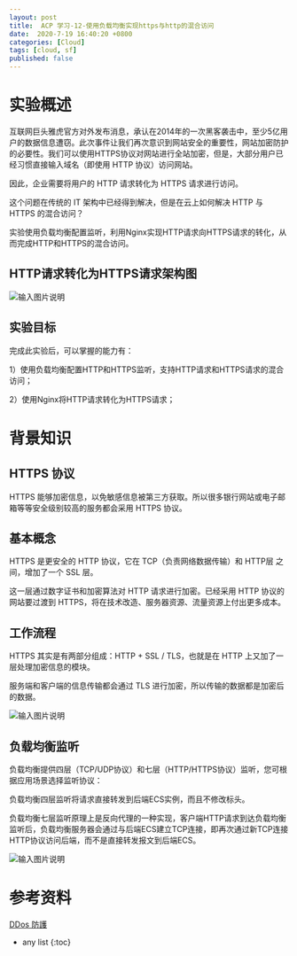 ```yaml
---
layout: post
title:  ACP 学习-12-使用负载均衡实现https与http的混合访问
date:  2020-7-19 16:40:20 +0800
categories: [Cloud]
tags: [cloud, sf]
published: false
---
```


# 实验概述

互联网巨头雅虎官方对外发布消息，承认在2014年的一次黑客袭击中，至少5亿用户的数据信息遭窃。此次事件让我们再次意识到网站安全的重要性，网站加密防护的必要性。我们可以使用HTTPS协议对网站进行全站加密，但是，大部分用户已经习惯直接输入域名（即使用 HTTP 协议）访问网站。

因此，企业需要将用户的 HTTP 请求转化为 HTTPS 请求进行访问。

这个问题在传统的 IT 架构中已经得到解决，但是在云上如何解决 HTTP 与 HTTPS 的混合访问？   

实验使用负载均衡配置监听，利用Nginx实现HTTP请求向HTTPS请求的转化，从而完成HTTP和HTTPS的混合访问。

## HTTP请求转化为HTTPS请求架构图

![输入图片说明](https://images.gitee.com/uploads/images/2020/0910/141817_dec21ed3_508704.png)

## 实验目标

完成此实验后，可以掌握的能力有：

1）使用负载均衡配置HTTP和HTTPS监听，支持HTTP请求和HTTPS请求的混合访问；

2）使用Nginx将HTTP请求转化为HTTPS请求；

# 背景知识

## HTTPS 协议

HTTPS 能够加密信息，以免敏感信息被第三方获取。所以很多银行网站或电子邮箱等等安全级别较高的服务都会采用 HTTPS 协议。

## 基本概念

HTTPS 是更安全的 HTTP 协议，它在 TCP（负责网络数据传输）和 HTTP层 之间，增加了一个 SSL 层。

这一层通过数字证书和加密算法对 HTTP 请求进行加密。已经采用 HTTP 协议的网站要过渡到 HTTPS，将在技术改造、服务器资源、流量资源上付出更多成本。

## 工作流程

HTTPS 其实是有两部分组成：HTTP + SSL / TLS，也就是在 HTTP 上又加了一层处理加密信息的模块。

服务端和客户端的信息传输都会通过 TLS 进行加密，所以传输的数据都是加密后的数据。

![输入图片说明](https://images.gitee.com/uploads/images/2020/0910/142527_0796a169_508704.png)

## 负载均衡监听

负载均衡提供四层（TCP/UDP协议）和七层（HTTP/HTTPS协议）监听，您可根据应用场景选择监听协议：

负载均衡四层监听将请求直接转发到后端ECS实例，而且不修改标头。

负载均衡七层监听原理上是反向代理的一种实现，客户端HTTP请求到达负载均衡监听后，负载均衡服务器会通过与后端ECS建立TCP连接，即再次通过新TCP连接HTTP协议访问后端，而不是直接转发报文到后端ECS。

![输入图片说明](https://images.gitee.com/uploads/images/2020/0910/142615_f9a42885_508704.png)




# 参考资料

[DDos 防護](https://help.aliyun.com/product/28396.html?spm=a2c4g.750001.list.196.74f67b13eaOf4q)

* any list
{:toc}